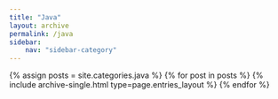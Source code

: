 ```yaml
---
title: "Java"
layout: archive
permalink: /java
sidebar:
    nav: "sidebar-category"
---
```


{% assign posts = site.categories.java %}
{% for post in posts %} {% include archive-single.html type=page.entries_layout %} {% endfor %}
